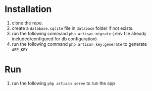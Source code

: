 # Installation 
1. clone the repo.
2. create a `database.sqlite` file in `database` folder if not exists.
3. run the following command `php artisan migrate` (.env file already included/configured for db configuration)
4. run the following command `php artisan key:generate` to generate `APP_KEY`

# Run
1. run the following `php artisan serve` to run the app

